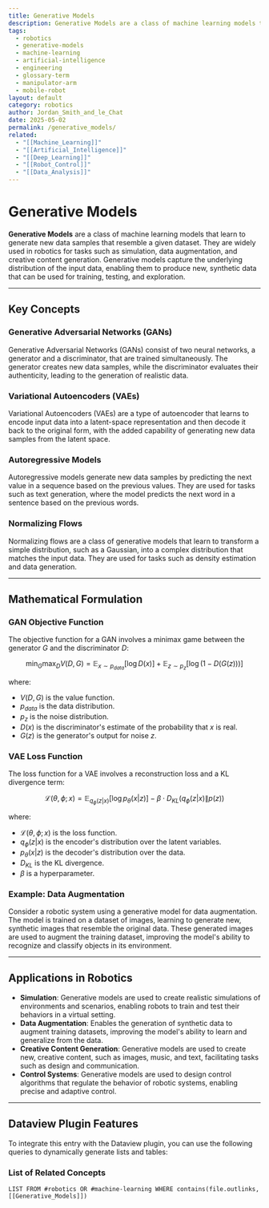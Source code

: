 ```yaml
---
title: Generative Models
description: Generative Models are a class of machine learning models that learn to generate new data samples that resemble a given dataset, widely used in robotics for tasks such as simulation, data augmentation, and creative content generation.
tags:
  - robotics
  - generative-models
  - machine-learning
  - artificial-intelligence
  - engineering
  - glossary-term
  - manipulator-arm
  - mobile-robot
layout: default
category: robotics
author: Jordan_Smith_and_le_Chat
date: 2025-05-02
permalink: /generative_models/
related:
  - "[[Machine_Learning]]"
  - "[[Artificial_Intelligence]]"
  - "[[Deep_Learning]]"
  - "[[Robot_Control]]"
  - "[[Data_Analysis]]"
---
```


# Generative Models

**Generative Models** are a class of machine learning models that learn to generate new data samples that resemble a given dataset. They are widely used in robotics for tasks such as simulation, data augmentation, and creative content generation. Generative models capture the underlying distribution of the input data, enabling them to produce new, synthetic data that can be used for training, testing, and exploration.

---

## Key Concepts

### Generative Adversarial Networks (GANs)

Generative Adversarial Networks (GANs) consist of two neural networks, a generator and a discriminator, that are trained simultaneously. The generator creates new data samples, while the discriminator evaluates their authenticity, leading to the generation of realistic data.

### Variational Autoencoders (VAEs)

Variational Autoencoders (VAEs) are a type of autoencoder that learns to encode input data into a latent-space representation and then decode it back to the original form, with the added capability of generating new data samples from the latent space.

### Autoregressive Models

Autoregressive models generate new data samples by predicting the next value in a sequence based on the previous values. They are used for tasks such as text generation, where the model predicts the next word in a sentence based on the previous words.

### Normalizing Flows

Normalizing flows are a class of generative models that learn to transform a simple distribution, such as a Gaussian, into a complex distribution that matches the input data. They are used for tasks such as density estimation and data generation.

---

## Mathematical Formulation

### GAN Objective Function

The objective function for a GAN involves a minimax game between the generator $G$ and the discriminator $D$:

$$
\min_G \max_D V(D, G) = \mathbb{E}_{x \sim p_{data}}[\log D(x)] + \mathbb{E}_{z \sim p_z}[\log (1 - D(G(z)))]
$$

where:
- $V(D, G)$ is the value function.
- $p_{data}$ is the data distribution.
- $p_z$ is the noise distribution.
- $D(x)$ is the discriminator's estimate of the probability that $x$ is real.
- $G(z)$ is the generator's output for noise $z$.

### VAE Loss Function

The loss function for a VAE involves a reconstruction loss and a KL divergence term:

$$
\mathcal{L}(\theta, \phi; x) = \mathbb{E}_{q_\phi(z|x)}[\log p_\theta(x|z)] - \beta \cdot D_{KL}(q_\phi(z|x) \| p(z))
$$

where:
- $\mathcal{L}(\theta, \phi; x)$ is the loss function.
- $q_\phi(z|x)$ is the encoder's distribution over the latent variables.
- $p_\theta(x|z)$ is the decoder's distribution over the data.
- $D_{KL}$ is the KL divergence.
- $\beta$ is a hyperparameter.

### Example: Data Augmentation

Consider a robotic system using a generative model for data augmentation. The model is trained on a dataset of images, learning to generate new, synthetic images that resemble the original data. These generated images are used to augment the training dataset, improving the model's ability to recognize and classify objects in its environment.

---

## Applications in Robotics

- **Simulation**: Generative models are used to create realistic simulations of environments and scenarios, enabling robots to train and test their behaviors in a virtual setting.
- **Data Augmentation**: Enables the generation of synthetic data to augment training datasets, improving the model's ability to learn and generalize from the data.
- **Creative Content Generation**: Generative models are used to create new, creative content, such as images, music, and text, facilitating tasks such as design and communication.
- **Control Systems**: Generative models are used to design control algorithms that regulate the behavior of robotic systems, enabling precise and adaptive control.

---

## Dataview Plugin Features

To integrate this entry with the Dataview plugin, you can use the following queries to dynamically generate lists and tables:

### List of Related Concepts

```dataview
LIST FROM #robotics OR #machine-learning WHERE contains(file.outlinks, [[Generative_Models]])
